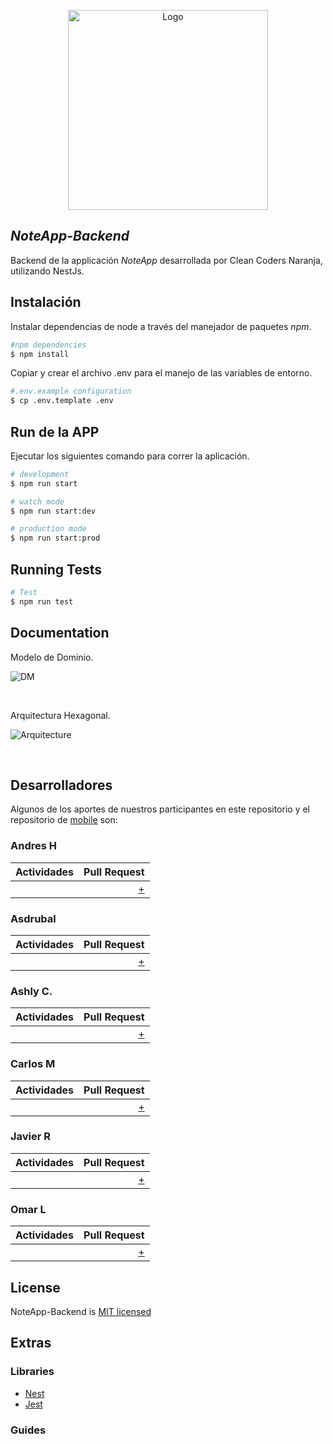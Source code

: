 <p align="center">
  <img src="./docs/my_notes_app.png" width="320" alt="Logo" />
</p>

## _NoteApp-Backend_

Backend de la applicación _NoteApp_ desarrollada por Clean Coders Naranja, utilizando NestJs.

## Instalación


Instalar dependencias de node a través del manejador de paquetes _npm_.

```bash
#npm dependencies
$ npm install
```

Copiar y crear el archivo .env para el manejo de las variables de entorno.

```bash
#.env.example configuration
$ cp .env.template .env
```

## Run de la APP

Ejecutar los siguientes comando para correr la aplicación.

```bash
# development
$ npm run start
```

```bash
# watch mode
$ npm run start:dev
```

```bash
# production mode
$ npm run start:prod
```

## Running Tests

```bash
# Test
$ npm run test
```

## Documentation

Modelo de Dominio.

![DM](./docs/DDD-diagrama.png)

<br/>

Arquitectura Hexagonal.

![Arquitecture](./docs/Arquitectura-diagrama.png)

<br/>

## Desarrolladores

Algunos de los aportes de nuestros participantes en este repositorio y el repositorio de [mobile](https://github.com/omarlopezoficial/NoteApp-Frontend) son: 

### Andres H

| Actividades                      | Pull Request    |
|----------------------------------|----------------:|
|  | [+](https://github.com/omarlopezoficial/NoteApp-Backend/) |

### Asdrubal

| Actividades                      | Pull Request    |
|----------------------------------|----------------:|
|  | [+](https://github.com/omarlopezoficial/NoteApp-Backend/) |

### Ashly C.

| Actividades                      | Pull Request    |
|----------------------------------|----------------:|
|  | [+](https://github.com/omarlopezoficial/NoteApp-Backend/) |

### Carlos M

| Actividades                      | Pull Request    |
|----------------------------------|----------------:|
|  | [+](https://github.com/omarlopezoficial/NoteApp-Backend/) |

### Javier R

| Actividades                      | Pull Request    |
|----------------------------------|----------------:|
|  | [+](https://github.com/omarlopezoficial/NoteApp-Backend/) |

### Omar L

| Actividades                      | Pull Request    |
|----------------------------------|----------------:|
|  | [+](https://github.com/omarlopezoficial/NoteApp-Backend/) |

## License

NoteApp-Backend is [MIT licensed](LICENSE)


## Extras

### Libraries

- [Nest](https://nestjs.com/)
- [Jest](https://jestjs.io/)

### Guides
